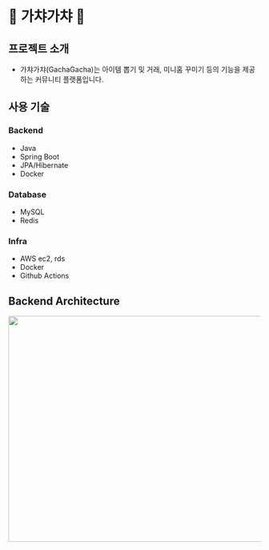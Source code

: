 # 👾 가챠가챠 👾

## 프로젝트 소개

- 가챠가챠(GachaGacha)는 아이템 뽑기 및 거래, 미니홈 꾸미기 등의 기능을 제공하는 커뮤니티 플랫폼입니다.

## 사용 기술

### Backend

- Java
- Spring Boot
- JPA/Hibernate
- Docker

### Database

- MySQL
- Redis

### Infra

- AWS ec2, rds
- Docker
- Github Actions

## Backend Architecture
<p align="center"><img src="https://github.com/user-attachments/assets/24ce7dd0-16bd-43b4-b590-062e5d7d4444" width="650" height="450"></p>
